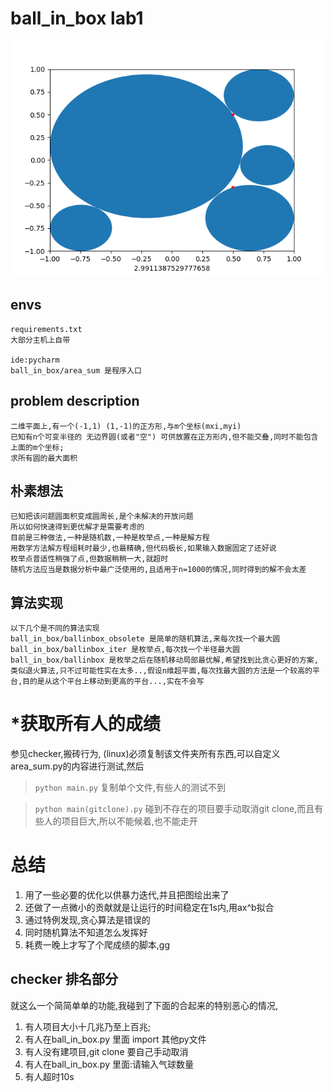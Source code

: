 # ball_in_box lab1
![](m=5.png)
## envs

    requirements.txt
    大部分主机上自带

    ide:pycharm
    ball_in_box/area_sum 是程序入口

## problem description

    二维平面上,有一个(-1,1) (1,-1)的正方形,与m个坐标(mxi,myi)
    已知有n个可变半径的 无边界圆(或者"空") 可供放置在正方形内,但不能交叠,同时不能包含上面的m个坐标;
    求所有圆的最大面积

## 朴素想法
    已知把该问题圆面积变成圆周长,是个未解决的开放问题
    所以如何快速得到更优解才是需要考虑的
    目前是三种做法,一种是随机数,一种是枚举点,一种是解方程
    用数学方法解方程组耗时最少,也最精确,但代码极长,如果输入数据固定了还好说
    枚举点普适性稍强了点,但数据稍稍一大,就超时
    随机方法应当是数据分析中最广泛使用的,且适用于n=1000的情况,同时得到的解不会太差

## 算法实现
    以下几个是不同的算法实现
    ball_in_box/ballinbox_obsolete 是简单的随机算法,来每次找一个最大圆
    ball_in_box/ballinbox_iter 是枚举点,每次找一个半径最大圆
    ball_in_box/ballinbox 是枚举之后在随机移动局部最优解,希望找到比贪心更好的方案,类似退火算法,只不过可能性实在太多..,假设n维超平面,每次找最大圆的方法是一个较高的平台,目的是从这个平台上移动到更高的平台...,实在不会写
    
# *获取所有人的成绩
参见checker,搬砖行为,
(linux)必须复制该文件夹所有东西,可以自定义area_sum.py的内容进行测试,然后

> `python main.py`
复制单个文件,有些人的测试不到

> `python main(gitclone).py`
碰到不存在的项目要手动取消git clone,而且有些人的项目巨大,所以不能候着,也不能走开

# 总结
1. 用了一些必要的优化以供暴力迭代,并且把图绘出来了
2. 还做了一点微小的贡献就是让运行的时间稳定在1s内,用ax^b拟合
3. 通过特例发现,贪心算法是错误的
4. 同时随机算法不知道怎么发挥好
5. 耗费一晚上才写了个爬成绩的脚本,gg
## checker 排名部分
就这么一个简简单单的功能,我碰到了下面的合起来的特别恶心的情况,
1. 有人项目大小十几兆乃至上百兆;
2. 有人在ball_in_box.py 里面 import 其他py文件
3. 有人没有建项目,git clone 要自己手动取消
4. 有人在ball_in_box.py 里面:请输入气球数量
5. 有人超时10s
